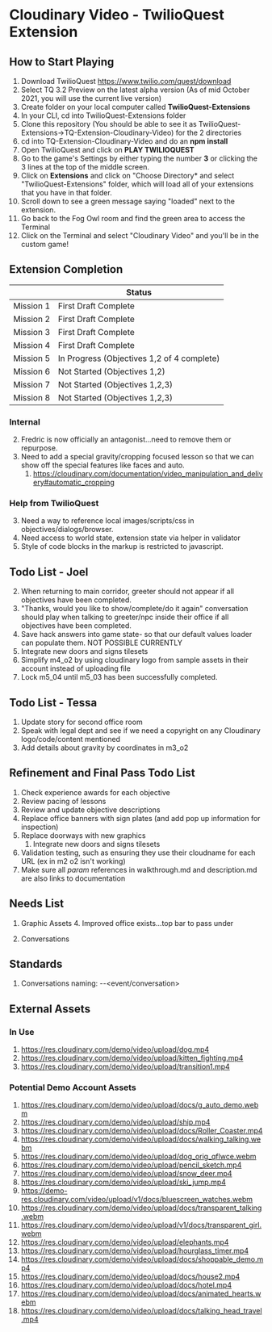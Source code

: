 # Cloudinary Video - TwilioQuest Extension

## How to Start Playing

1. Download TwilioQuest https://www.twilio.com/quest/download
2. Select TQ 3.2 Preview on the latest alpha version (As of mid October 2021, you will use the current live version)
3. Create folder on your local computer called **TwilioQuest-Extensions**
4. In your CLI, cd into TwilioQuest-Extensions folder
5. Clone this repository (You should be able to see it as TwilioQuest-Extensions->TQ-Extension-Cloudinary-Video) for the 2 directories
6. cd into TQ-Extension-Cloudinary-Video and do an **npm install**
7. Open TwilioQuest and click on **PLAY TWILIOQUEST**
8. Go to the game's Settings by either typing the number **3** or clicking the 3 lines at the top of the middle screen.
9. Click on **Extensions** and click on "Choose Directory* and select "TwilioQuest-Extensions" folder, which will load all of your extensions that you have in that folder.
10. Scroll down to see a green message saying "loaded" next to the extension.
11. Go back to the Fog Owl room and find the green area to access the Terminal
12. Click on the Terminal and select "Cloudinary Video" and you'll be in the custom game!

## Extension Completion

|  | Status |
| --- | --- |
|Mission 1|First Draft Complete|
|Mission 2|First Draft Complete|
|Mission 3|First Draft Complete|
|Mission 4|First Draft Complete|
|Mission 5|In Progress (Objectives 1,2 of 4 complete)|
|Mission 6|Not Started (Objectives 1,2)|
|Mission 7|Not Started (Objectives 1,2,3)|
|Mission 8|Not Started (Objectives 1,2,3)|


### Internal
2. Fredric is now officially an antagonist...need to remove them or repurpose.
3. Need to add a special gravity/cropping focused lesson so that we can show off the special features like faces and auto.
   1. https://cloudinary.com/documentation/video_manipulation_and_delivery#automatic_cropping
### Help from TwilioQuest
3. Need a way to reference local images/scripts/css in objectives/dialogs/browser.
4. Need access to world state, extension state via helper in validator
5. Style of code blocks in the markup is restricted to javascript.

## Todo List - Joel
2. When returning to main corridor, greeter should not appear if all objectives have been completed.
3. "Thanks, would you like to show/complete/do it again" conversation should play when talking to greeter/npc inside their office if all objectives have been completed.
4. Save hack answers into game state- so that our default values loader can populate them. NOT POSSIBLE CURRENTLY
5. Integrate new doors and signs tilesets
6. Simplify m4_o2 by using cloudinary logo from sample assets in their account instead of uploading file 
7. Lock m5_04 until m5_03 has been successfully completed.

## Todo List - Tessa
1. Update story for second office room
2. Speak with legal dept and see if we need a copyright on any Cloudinary logo/code/content mentioned
3. Add details about gravity by coordinates in m3_o2

## Refinement and Final Pass Todo List
1. Check experience awards for each objective
2. Review pacing of lessons
3. Review and update objective descriptions
4. Replace office banners with sign plates (and add pop up information for inspection)
5. Replace doorways with new graphics
    1. Integrate new doors and signs tilesets
6. Validation testing, such as ensuring they use their cloudname for each URL (ex in m2 o2 isn't working)
7. Make sure all _param_ references in walkthrough.md and description.md are also links to documentation

## Needs List
1. Graphic Assets
    4. Improved office exists...top bar to pass under
      
1. Conversations

## Standards
1. Conversations naming: <mission>-<actor>-<event/conversation>


## External Assets

### In Use
1. https://res.cloudinary.com/demo/video/upload/dog.mp4
2. https://res.cloudinary.com/demo/video/upload/kitten_fighting.mp4
1. https://res.cloudinary.com/demo/video/upload/transition1.mp4 

### Potential Demo Account Assets
1. https://res.cloudinary.com/demo/video/upload/docs/g_auto_demo.webm
1. https://res.cloudinary.com/demo/video/upload/ship.mp4
1. https://res.cloudinary.com/demo/video/upload/docs/Roller_Coaster.mp4
1. https://res.cloudinary.com/demo/video/upload/docs/walking_talking.webm
1. https://res.cloudinary.com/demo/video/upload/dog_orig_qflwce.webm
1. https://res.cloudinary.com/demo/video/upload/pencil_sketch.mp4
1. https://res.cloudinary.com/demo/video/upload/snow_deer.mp4
1. https://res.cloudinary.com/demo/video/upload/ski_jump.mp4
1. https://demo-res.cloudinary.com/video/upload/v1/docs/bluescreen_watches.webm
1. https://res.cloudinary.com/demo/video/upload/docs/transparent_talking.webm
1. https://res.cloudinary.com/demo/video/upload/v1/docs/transparent_girl.webm
1. https://res.cloudinary.com/demo/video/upload/elephants.mp4
1. https://res.cloudinary.com/demo/video/upload/hourglass_timer.mp4
1. https://res.cloudinary.com/demo/video/upload/docs/shoppable_demo.mp4
1. https://res.cloudinary.com/demo/video/upload/docs/house2.mp4
1. https://res.cloudinary.com/demo/video/upload/docs/hotel.mp4
1. https://res.cloudinary.com/demo/video/upload/docs/animated_hearts.webm
1. https://res.cloudinary.com/demo/video/upload/docs/talking_head_travel.mp4